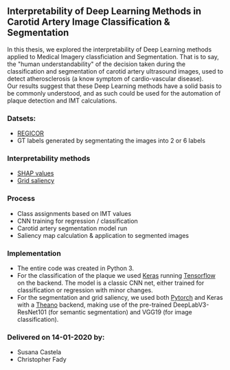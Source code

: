 ## Interpretability of Deep Learning Methods in Carotid Artery Image Classification & Segmentation

In this thesis, we explored the interpretability of Deep Learning methods applied to Medical Imagery classficiation and Segmentation. 
That is to say, the "human understandability" of the decision taken during the classification and segmentation of carotid artery ultrasound images, used to detect atherosclerosis (a know symptom of cardio-vascular disease).
\
Our results suggest that these Deep Learning methods have a solid basis to be commonly understood, and as such could be used for the automation of plaque detection and IMT calculations.

### Datsets:
* [REGICOR](https://www.regicor.org)
* GT labels generated by segmentating the images into 2 or 6 labels

### Interpretability methods
* [SHAP values](https://github.com/slundberg/shap)
* [Grid saliency](https://arxiv.org/abs/1907.13054)

### Process
* Class assignments based on IMT values
* CNN training for regression / classification
* Carotid artery segmentation model run
* Saliency map calculation & application to segmented images

### Implementation
* The entire code was created in Python 3.
* For the classification of the plaque we used [Keras](https://github.com/keras-team/keras) running [Tensorflow](https://www.tensorflow.org/tutorials) on the backend. The model is a classic CNN net, either trained for classification or regression with minor changes.
* For the segmentation and grid saliency, we used both [Pytorch](https://pytorch.org/) and Keras with a [Theano](http://www.deeplearning.net/software/theano/) backend, making use of the pre-trained DeepLabV3-ResNet101 (for semantic segmentation) and VGG19 (for image classification).

### Delivered on 14-01-2020 by:
* Susana Castela
* Christopher Fady
